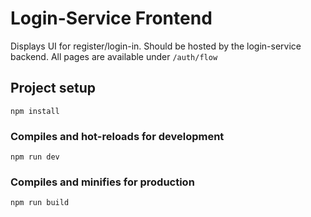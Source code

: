 # Login-Service Frontend

Displays UI for register/login-in.
Should be hosted by the login-service backend.
All pages are available under `/auth/flow`

## Project setup

```
npm install
```

### Compiles and hot-reloads for development

```
npm run dev
```

### Compiles and minifies for production

```
npm run build
```

